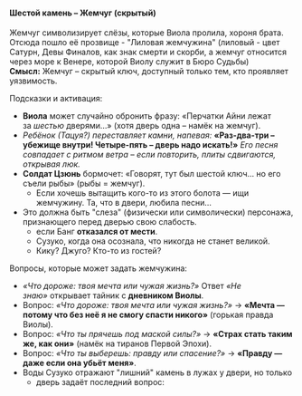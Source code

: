 #### Шестой камень – Жемчуг (скрытый)
Жемчуг символизирует слёзы, которые Виола пролила, хороня брата. Отсюда пошло её прозвище - "Лиловая жемчужина" (лиловый - цвет Сатурн, Девы Финалов, как знак смерти и скорби, а жемчуг относится через море к Венере, которой Виолу служит в Бюро Судьбы)
**Смысл:** Жемчуг – скрытый ключ, доступный только тем, кто проявляет уязвимость.

Подсказки и активация:
- **Виола** может случайно обронить фразу: «Перчатки Айни лежат за _шестью_ дверями…» (хотя дверь одна – намёк на жемчуг).
- _Ребёнок (Тацуя?) переставляет камни, напевая:_  **«Раз-два-три – убежище внутри! Четыре-пять – дверь надо искать!»**  _Его песня совпадает с ритмом ветра – если повторить, плиты сдвигаются, открывая люк._
- **Солдат Цзюнь** бормочет: «Говорят, тут был шестой ключ… но его съели рыбы» (рыбы = жемчуг). 
	- Если хочешь вытащить кого-то из этого болота — ищи жемчужину. Та, что в двери, любила песни…
- Это должна быть "слеза" (физически или символически) персонажа, признающего перед дверью свою слабость.
	- если Банг **отказался от мести**.
	- Сузуко, когда она осознала, что никогда не станет великой.
	- Кику? Джуго? Кто-то из гостей?


Вопросы, которые может задать жемчужина:
- _«Что дороже: твоя мечта или чужая жизнь?»_ Ответ _«Не знаю»_ открывает тайник с **дневником Виолы**.
- Вопрос: _«Что дороже: твоя мечта или чужая жизнь?»_ → **«Мечта — потому что без неё я не смогу спасти никого»** (горькая правда Виолы).
- Вопрос: _«Что ты прячешь под маской силы?»_ → **«Страх стать таким же, как они»** (намёк на тиранов Первой Эпохи).
- Вопрос: _«Что ты выберешь: правду или спасение?»_ → **«Правду — даже если она убьёт меня»**.
- Воды Сузуко отражают "лишний" камень в лужах у двери, но только 
	- дверь задаёт последний вопрос: 